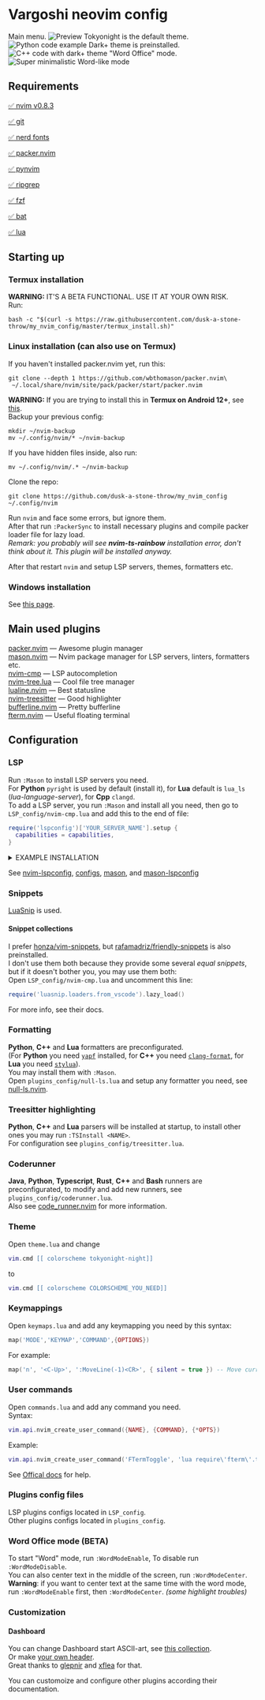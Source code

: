 # Vargoshi neovim config
Main menu.
![Preview](pics/preview.png)
Tokyonight is the default theme.
![Python code example](pics/python_code.png)
Dark+ theme is preinstalled.
![C++ code with dark+ theme](pics/cpp_code_with_vscode_theme.png)
"Word Office" mode.
![Super minimalistic Word-like mode](pics/word-like_mode.png)
## Requirements
[:white_check_mark: nvim v0.8.3](https://github.com/neovim/neovim)

[:white_check_mark: git](https://git-scm.com/book/en/v2/Getting-Started-Installing-Git)

[:white_check_mark: nerd fonts](https://github.com/ryanoasis/nerd-fonts#option-3-install-script)

[:white_check_mark: packer.nvim](https://github.com/wbthomason/packer.nvim)

[:white_check_mark: pynvim](https://github.com/neovim/pynvim)

[:white_check_mark: ripgrep](https://github.com/BurntSushi/ripgrep)

[:white_check_mark: fzf](https://github.com/junegunn/fzf)

[:white_check_mark: bat](https://github.com/sharkdp/bat)

[:white_check_mark: lua](https://lua.org)
## Starting up
### Termux installation
**WARNING:** IT'S A BETA FUNCTIONAL. USE IT AT YOUR OWN RISK.  
Run:
```shell
bash -c "$(curl -s https://raw.githubusercontent.com/dusk-a-stone-throw/my_nvim_config/master/termux_install.sh)"
````
### Linux installation (can also use on Termux)
If you haven't installed packer.nvim yet, run this:  
```shell
git clone --depth 1 https://github.com/wbthomason/packer.nvim\
 ~/.local/share/nvim/site/pack/packer/start/packer.nvim
```
**WARNING:** If you are trying to install this in **Termux on Android 12+**, see [this](https://github.com/dusk-a-stone-throw/my_nvim_config/wiki/Termux-installation).  
Backup your previous config:  
```shell
mkdir ~/nvim-backup
mv ~/.config/nvim/* ~/nvim-backup
```
If you have hidden files inside, also run:
```shell
mv ~/.config/nvim/.* ~/nvim-backup
```
Clone the repo:  
```shell
git clone https://github.com/dusk-a-stone-throw/my_nvim_config ~/.config/nvim
```
Run `nvim` and face some errors, but ignore them.  
After that run `:PackerSync` to install necessary plugins and compile packer loader file for lazy load.  
*Remark: you probably will see **nvim-ts-rainbow** installation error, don't think about it. This plugin will be installed anyway.*  

After that restart `nvim` and setup LSP servers, themes, formatters etc.
### Windows installation
See [this page](https://github.com/dusk-a-stone-throw/my_nvim_config/wiki/Windows-installation).
## Main used plugins
[packer.nvim](https://github.com/wbthomason/packer.nvim) — Awesome plugin manager  
[mason.nvim](https://github.com/williamboman/mason.nvim) — Nvim package manager for LSP servers, linters, formatters etc.  
[nvim-cmp](https://github.com/rsh7th/nvim-cmp) — LSP autocompletion  
[nvim-tree.lua](https://github.com/kyazdani42/nvim-tree.lua) — Cool file tree manager  
[lualine.nvim](https://github.com/nvim-lualine/lualine.nvim) — Best statusline  
[nvim-treesitter](https://github.com/nvim-treesitter/nvim-treesitter) — Good highlighter  
[bufferline.nvim](https://github.com/akinsho/bufferline.nvim) — Pretty bufferline  
[fterm.nvim](https://github.com/iajiawang/fterm.nvim) — Useful floating terminal  
## Configuration
### LSP

Run `:Mason` to install LSP servers you need.  
For **Python** `pyright` is used by default (install it),
for **Lua** default is `lua_ls` (*lua-language-server*),
for **Cpp** `clangd`.  
To add a LSP server, you run `:Mason` and install all you need, then go to `LSP_config/nvim-cmp.lua` and add this to the end of file:  
```lua
require('lspconfig')['YOUR_SERVER_NAME'].setup {
  capabilities = capabilities,
}
```
<details>
<summary>EXAMPLE INSTALLATION</summary>

#### Let's install a LSP server for Go.
1. Run `:MasonInstall gopls` (or run `:Mason` and choose manually).
2. Open `LSP_config/nvim-cmp.lua` and add  
```lua
require('lspconfig')['gopls'].setup({
    capabilities = capabilities,
})
```
to the end of file.  
*LSP autocompletion and linting are ready, but you better install a formatter and the Treesitter parser.*  
3. Run `:MasonInstall gofumpt` to install the formatter (or any other you need). Don't forget to configure it, see [Formatting](#Formatting).  
4. Install Treesitter parser: `:TSInstall go`.  
5. Here you *go*!
</details>

See [nvim-lspconfig](https://github.com/neovim/nvim-lspconfig), [configs](https://github.com/neovim/nvim-lspconfig/blob/master/doc/server_configurations.md),
[mason](https://github.com/williamboman/mason.nvim), and [mason-lspconfig](https://github.com/williamboman/mason-lspconfig.nvim)
### Snippets
[LuaSnip](https://github.com/L3MON4D3/LuaSnip) is used.  
#### Snippet collections
I prefer [honza/vim-snippets](https://github.com/honza/vim-snippets/tree/master/snippets),
but [rafamadriz/friendly-snippets](https://github.com/rafamadriz/friendly-snippets) is also preinstalled.  
I don't use them both because they provide some several *equal snippets*, but if it doesn't bother you, you may use them both:  
Open `LSP_config/nvim-cmp.lua` and uncomment this line:
```lua
require('luasnip.loaders.from_vscode').lazy_load()
```
For more info, see their docs.
### Formatting <a name="Formatting"></a>
**Python**, **C++** and **Lua** formatters are preconfigurated.  
(For **Python** you need [`yapf`](https://github.com/google/yapf) installed, for **C++** you need
[`clang-format`](https://clang.llvm.org/docs/ClangFormat.html),
for **Lua** you need [`stylua`](https://github.com/JohnnyMorganz/StyLua)).  
You may install them with `:Mason`.  
Open `plugins_config/null-ls.lua` and setup any formatter you need,
see [null-ls.nvim](https://github.com/jose-elias-alvarez/null-ls.nvim).
### Treesitter highlighting
**Python**, **C++** and **Lua** parsers will be installed at startup,
to install other ones you may run `:TSInstall <NAME>`.  
For configuration see `plugins_config/treesitter.lua`.
### Coderunner
**Java**, **Python**, **Typescript**, **Rust**, **C++** and **Bash** runners are preconfigurated,
to modify and add new runners, see `plugins_config/coderunner.lua`.  
Also see [code_runner.nvim](https://github.com/CRAG666/code_runner.nvim) for more information.
### Theme
Open `theme.lua` and change
```lua
vim.cmd [[ colorscheme tokyonight-night]]
```
to
```lua
vim.cmd [[ colorscheme COLORSCHEME_YOU_NEED]]
```
### Keymappings
Open `keymaps.lua` and add any keymapping you need by this syntax:
```lua
map('MODE','KEYMAP','COMMAND',{OPTIONS})
```
For example:
```lua
map('n', '<C-Up>', ':MoveLine(-1)<CR>', { silent = true }) -- Move current line upwards
```
### User commands
Open `commands.lua` and add any command you need.  
Syntax: 
```lua
vim.api.nvim_create_user_command({NAME}, {COMMAND}, {*OPTS})
```
Example:
```lua
vim.api.nvim_create_user_command('FTermToggle', 'lua require\'fterm\'.toggle()', {})
```
See [Offical docs](https://neovim.io/doc/user/api.html#nvim_create_user_command()) for help.
### Plugins config files
LSP plugins configs located in `LSP_config`.  
Other plugins configs located in `plugins_config`.
### Word Office mode (BETA)
To start "Word" mode, run `:WordModeEnable`,
To disable run `:WordModeDisable`.  
You can also center text in the middle of the screen, run `:WordModeCenter`.  
**Warning**: if you want to center text at the same time with the word mode, run `:WordModeEnable` first, then `:WordModeCenter`. *(some highlight troubles)*
### Customization
#### Dashboard
You can change Dashboard start ASCII-art, see [this collection](https://github.com/glepnir/dashboard-nvim/wiki/Ascii-Header-Text).  
Or make [your own header](https://xflea.github.io/nv-dashboard-header-maker/).  
Great thanks to [glepnir](https://github.com/glepnir) and [xflea](https://github.com/xflea) for that.

You can customoize and configure other plugins according their documentation.
